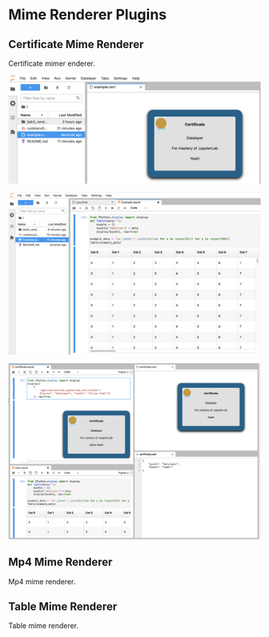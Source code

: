 # Mime Renderer Plugins

## Certificate Mime Renderer

Certificate mimer enderer.

![](https://raw.githubusercontent.com/datalayer-examples/jupyterlab-extensions-example/main/img/jupyterlab-rendermime-certificate.png)

![](https://raw.githubusercontent.com/datalayer-examples/jupyterlab-extensions-example/main/img/jupyterlab-rendermime-table.png)

![](https://raw.githubusercontent.com/datalayer-examples/jupyterlab-extensions-example/main/img/jupyterlab-rendermime.png)

## Mp4 Mime Renderer

Mp4 mime renderer.

## Table Mime Renderer

Table mime renderer.
